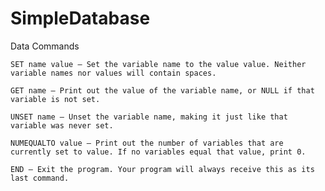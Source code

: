 # SimpleDatabase

Data Commands


    SET name value – Set the variable name to the value value. Neither variable names nor values will contain spaces.

    GET name – Print out the value of the variable name, or NULL if that variable is not set.

    UNSET name – Unset the variable name, making it just like that variable was never set.

    NUMEQUALTO value – Print out the number of variables that are currently set to value. If no variables equal that value, print 0.

    END – Exit the program. Your program will always receive this as its last command.


